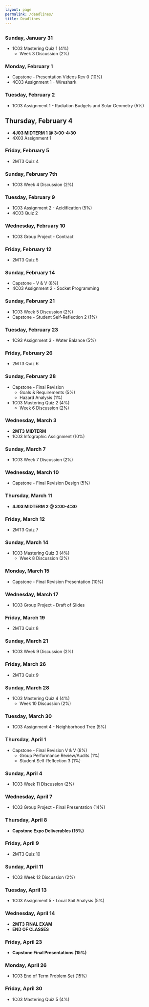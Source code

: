 ```yaml
---
layout: page
permalink: /deadlines/
title: Deadlines
---
```



<h2 id="hdr" class="page-heading" style="text-align: center"></h2>

<script type="text/javascript">
    var d = new Date();
    var month = new Array(12);
    month[0] = "January";
    month[1] = "February";
    month[2] = "March";
    month[3] = "April";
    month[4] = "May";
    month[5] = "June";
    month[6] = "July";
    month[7] = "August";
    month[8] = "September";
    month[9] = "October";
    month[10] = "November";
    month[11] = "December";
    
    var weekday = new Array(7);
    weekday[0] = "Sunday";
    weekday[1] = "Monday";
    weekday[2] = "Tuesday";
    weekday[3] = "Wednesday";
    weekday[4] = "Thursday";
    weekday[5] = "Friday";
    weekday[6] = "Saturday";

    var day = weekday[d.getDay()];

    var mon = month[d.getMonth()];
    var n = d.getDate();

    document.getElementById("hdr").innerHTML = `Today is ${day}, ${mon} ${n}`;
</script>

### Sunday, January 31
- 1C03 Mastering Quiz 1 (4%)
    - Week 3 Discussion (2%)

### Monday, February 1
- Capstone - Presentation Videos Rev 0 (10%)
- 4C03 Assignment 1 - Wireshark

### Tuesday, February 2
- 1C03 Assignment 1 - Radiation Budgets and Solar Geometry (5%)

## Thursday, February 4
- **4J03 MIDTERM 1 @ 3:00-4:30**
- 4X03 Assignment 1

### Friday, February 5
- 2MT3 Quiz 4

### Sunday, February 7th
- 1C03 Week 4 Discussion (2%)

### Tuesday, February 9
- 1C03 Assignment 2 - Acidification (5%)
- 4C03 Quiz 2

### Wednesday, February 10
- 1C03 Group Project - Contract

### Friday, February 12
- 2MT3 Quiz 5

### Sunday, February 14
- Capstone - V & V (8%)
- 4C03 Assignment 2 - Socket Programming

### Sunday, February 21
- 1C03 Week 5 Discussion (2%)
- Capstone - Student Self-Reflection 2 (1%)

### Tuesday, February 23
- 1C93 Assignment 3 - Water Balance (5%)

### Friday, February 26
- 2MT3 Quiz 6

### Sunday, February 28
- Capstone - Final Revision
    - Goals & Requirements (5%)
    - Hazard Analysis (1%)
- 1C03 Mastering Quiz 2 (4%)
    - Week 6 Discussion (2%)

### Wednesday, March 3
- **2MT3 MIDTERM**
- 1C03 Infographic Assignment (10%)

### Sunday, March 7
- 1C03 Week 7 Discussion (2%)

### Wednesday, March 10
- Capstone - Final Revision Design (5%)

### Thursday, March 11
- **4J03 MIDTERM 2 @ 3:00-4:30**

### Friday, March 12
- 2MT3 Quiz 7

### Sunday, March 14
- 1C03 Mastering Quiz 3 (4%)
    - Week 8 Discussion (2%)

### Monday, March 15
- Capstone - Final Revision Presentation (10%)

### Wednesday, March 17
- 1C03 Group Project - Draft of Slides

### Friday, March 19
- 2MT3 Quiz 8

### Sunday, March 21
- 1C03 Week 9 Discussion (2%)

### Friday, March 26
- 2MT3 Quiz 9

### Sunday, March 28
- 1C03 Mastering Quiz 4 (4%)
    - Week 10 Discussion (2%)

### Tuesday, March 30
- 1C03 Assignment 4 - Neighborhood Tree (5%)

### Thursday, April 1
- Capstone - Final Revision V & V (8%)
    - Group Performance Review/Audits (1%)
    - Student Self-Reflection 3 (1%)

### Sunday, April 4
- 1C03 Week 11 Discussion (2%)

### Wednesday, April 7
- 1C03 Group Project - Final Presentation (14%)

### Thursday, April 8
- **Capstone Expo Deliverables (15%)**

### Friday, April 9
- 2MT3 Quiz 10

### Sunday, April 11
- 1C03 Week 12 Discussion (2%)

### Tuesday, April 13
- 1C03 Assignment 5 - Local Soil Analysis (5%)

### Wednesday, April 14
- **2MT3 FINAL EXAM**
- **END OF CLASSES**

### Friday, April 23
- **Capstone Final Presentations (15%)**

### Monday, April 26
- 1C03 End of Term Problem Set (15%)

### Friday, April 30
- 1C03 Mastering Quiz 5 (4%)